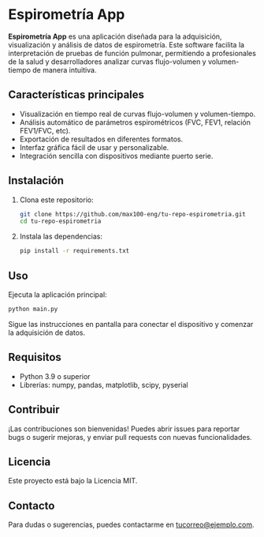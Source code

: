 # Espirometría App

**Espirometría App** es una aplicación diseñada para la adquisición, visualización y análisis de datos de espirometría. Este software facilita la interpretación de pruebas de función pulmonar, permitiendo a profesionales de la salud y desarrolladores analizar curvas flujo-volumen y volumen-tiempo de manera intuitiva.

## Características principales

- Visualización en tiempo real de curvas flujo-volumen y volumen-tiempo.
- Análisis automático de parámetros espirométricos (FVC, FEV1, relación FEV1/FVC, etc).
- Exportación de resultados en diferentes formatos.
- Interfaz gráfica fácil de usar y personalizable.
- Integración sencilla con dispositivos mediante puerto serie.

## Instalación

1. Clona este repositorio:
    ```bash
    git clone https://github.com/max100-eng/tu-repo-espirometria.git
    cd tu-repo-espirometria
    ```
2. Instala las dependencias:
    ```bash
    pip install -r requirements.txt
    ```

## Uso

Ejecuta la aplicación principal:
```bash
python main.py
```

Sigue las instrucciones en pantalla para conectar el dispositivo y comenzar la adquisición de datos.

## Requisitos

- Python 3.9 o superior
- Librerías: numpy, pandas, matplotlib, scipy, pyserial

## Contribuir

¡Las contribuciones son bienvenidas! Puedes abrir issues para reportar bugs o sugerir mejoras, y enviar pull requests con nuevas funcionalidades.

## Licencia

Este proyecto está bajo la Licencia MIT.

## Contacto

Para dudas o sugerencias, puedes contactarme en [tucorreo@ejemplo.com](mailto:tucorreo@ejemplo.com).

